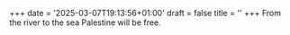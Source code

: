 +++
date = '2025-03-07T19:13:56+01:00'
draft = false
title = ''
+++
From the river to the sea Palestine will be free.
